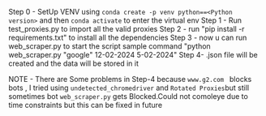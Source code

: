 Step 0 - SetUp VENV using `conda create -p venv python==<Python version>` and then `conda activate` to enter the virtual env
Step 1 - Run test_proxies.py to import all the valid proxies
Step 2 - run "pip install -r requirements.txt" to install all the dependencies
Step 3 - now u can run web_scraper.py to start the script sample command "python web_scraper.py "google" 12-02-2024 5-02-2024"
Step 4- <companyNmae>.json file will be created and the data will be stored in it 

NOTE - There are Some problems in Step-4 because `www.g2.com ` blocks bots , I tried using `undetected_chromedriver` and `Rotated Proxies`but still sometimes bot `web_scraper.py` gets Blocked.Could not comoleye due to time constraints but this can be fixed in future
